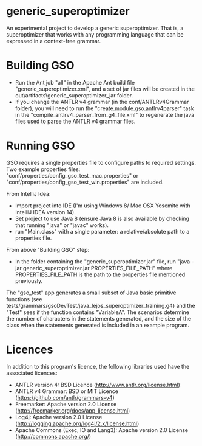 # generic_superoptimizer
An experimental project to develop a generic superoptimizer. That is, a superoptimizer that works with any programming language that can be expressed in a context-free grammar.

# Building GSO

* Run the Ant job "all" in the Apache Ant build file "generic_superoptimizer.xml", and a set of jar files will be created in the out\artifacts\generic_superoptimizer_jar folder.
* If you change the ANTLR v4 grammar (in the conf/ANTLRv4Grammar folder), you will need to run the "create.module.gso.antlrv4parser" task in the "compile_antlrv4_parser_from_g4_file.xml" to regenerate the java files used to parse the ANTLR v4 grammar files.

# Running GSO

GSO requires a single properties file to configure paths to required settings. Two example properties files: "conf/properties/config_gso_test_mac.properties" or "conf/properties/config_gso_test_win.properties" are included.

From IntelliJ Idea:
* Import project into IDE (I'm using Windows 8/ Mac OSX Yosemite with IntelliJ IDEA version 14).
* Set project to use Java 8 (ensure Java 8 is also available by checking that running "java" or "javac" works).
* run "Main.class" with a single parameter: a relative/absolute path to a properties file.

From above "Building GSO" step:
* In the folder containing the "generic_superoptimizer.jar" file, run "java -jar generic_superoptimizer.jar PROPERTIES_FILE_PATH" where PROPERTIES_FILE_PATH is the path to the properties file mentioned previously.

The "gso_test" app generates a small subset of Java basic primitive functions (see tests/grammars/gsoDevTest/java_lejos_superoptimizer_training.g4) and the "Test" sees if the function contains "VariableA". The scenarios determine the number of characters in the statements generated, and the size of the class when the statements generated is included in an example program.

# Licences

In addition to this program's licence, the following libraries used have the associated licences:
* ANTLR version 4: BSD Licence (http://www.antlr.org/license.html) 
* ANTLR v4 Grammar: BSD or MIT Licence (https://github.com/antlr/grammars-v4)
* Freemarker: Apache version 2.0 License (http://freemarker.org/docs/app_license.html)
* Log4j: Apache version 2.0 License (http://logging.apache.org/log4j/2.x/license.html)
* Apache Commons (Exec, IO and Lang3): Apache version 2.0 License (http://commons.apache.org/)
